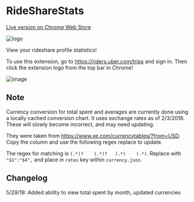 # RideShareStats

[Live version on Chrome Web Store](https://chrome.google.com/webstore/detail/uber-trip-stats/kddlnbejbpknoedebeojobofnbdfhpnm)

![logo](images/icon500.png)

View your rideshare profile statistics!

To use this extension, go to https://riders.uber.com/trips and sign in. Then click the extension logo from the top bar in Chrome!

![image](https://i.imgur.com/TBOTsi4.png)

## Note

Currency conversion for total spent and averages are currently done using a locally cached conversion chart. It uses exchange rates as of 2/3/2018. These will slowly become incorrect, and may need updating.

They were taken from https://www.xe.com/currencytables/?from=USD. Copy the column and use the following regex replace to update.

The regex for matching is `(.*)?	(.*)?	(.*)	(.*)`. Replace with `"$1":"$4",` and place in `rates` key within `currency.json`.

## Changelog

5/29/19: Added ability to view total spent by month, updated currencies
